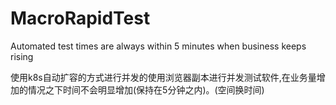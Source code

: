 # MacroRapidTest
Automated test times are always within 5 minutes when business keeps rising

使用k8s自动扩容的方式进行并发的使用浏览器副本进行并发测试软件,在业务量增加的情况之下时间不会明显增加(保持在5分钟之内)。(空间换时间)

